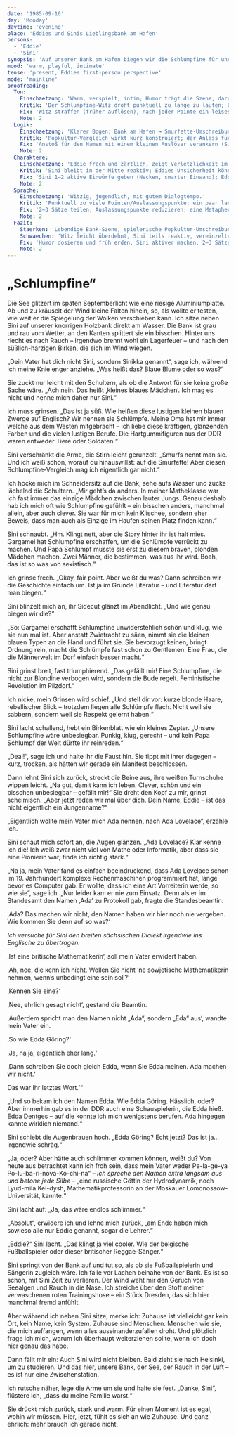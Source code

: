 ```yaml
---
date: '1985-09-16'
day: 'Monday'
daytime: 'evening'
place: 'Eddies und Sinis Lieblingsbank am Hafen'
persons:
  - 'Eddie'
  - 'Sini'
synopsis: 'Auf unserer Bank am Hafen biegen wir die Schlumpfine für uns gerade, und ich erzähle, wie aus Ada Edda – Eddie – wurde; wir lachen, und für einen Moment fühlt es sich hier wie Zuhause an, obwohl der Abschied näher rückt.'
mood: 'warm, playful, intimate'
tense: 'present, Eddies first-person perspective'
mode: 'mainline'
proofreading:
  Ton:
    Einschaetzung: 'Warm, verspielt, intim; Humor trägt die Szene, darunter leise Sehnsucht nach Zugehörigkeit.'
    Kritik: 'Der Schlumpfine‑Witz droht punktuell zu lange zu laufen; Ernstmomente (Zuhause/Abschied) könnten etwas früher mitschwingen.'
    Fix: 'Witz straffen (früher auflösen), nach jeder Pointe ein leises Echo (Blick/Atem/Hand an Stoff) setzen; letzte Zeilen noch ruhiger ausklingen lassen.'
    Note: 2
  Logik:
    Einschaetzung: 'Klarer Bogen: Bank am Hafen → Smurfette‑Umschreibung → Eddies Namensgeschichte → Heimatsatz/Abschied.'
    Kritik: 'Popkultur‑Vergleich wirkt kurz konstruiert; der Anlass für die Namensgeschichte braucht einen kleinen Haken.'
    Fix: 'Anstoß für den Namen mit einem kleinen Auslöser verankern (Sini sagt „Sinikka“/fragt nach „Eddie“); eine Zeile, die den Vergleich als Spiel deklariert.'
    Note: 2
  Charaktere:
    Einschaetzung: 'Eddie frech und zärtlich, zeigt Verletzlichkeit im Schluss; Sini witzig, wach, aber liebevoll korrigierend.'
    Kritik: 'Sini bleibt in der Mitte reaktiv; Eddies Unsicherheit könnte vor der Umdeutung einmal kurz aufblitzen.'
    Fix: 'Sini 1–2 aktive Einwürfe geben (Necken, smarter Einwand); Eddies kurzer Verlegenheitspuls zeigen (Kichern, wegsehen), bevor sie die Geschichte „biegt“.'
    Note: 2
  Sprache:
    Einschaetzung: 'Witzig, jugendlich, mit gutem Dialogtempo.'
    Kritik: 'Punktuell zu viele Pointen/Auslassungspunkte; ein paar lange Sätze nehmen die Leichtigkeit.'
    Fix: '2–3 Sätze teilen; Auslassungspunkte reduzieren; eine Metapher streichen; konkrete Sinneseindrücke (Wind, Holz, Geruch) beibehalten.'
    Note: 2
  Fazit:
    Staerken: 'Lebendige Bank‑Szene, spielerische Popkultur‑Umschreibung, sympathische Namensgeschichte, zarter Heimatsplitter.'
    Schwaechen: 'Witz leicht überdehnt, Sini teils reaktiv, vereinzelte lange Sätze und Ellipsen.'
    Fix: 'Humor dosieren und früh erden, Sini aktiver machen, 2–3 Sätze straffen, Ernstton minimal früher mitschwingen lassen.'
    Note: 2
---
```


# „Schlumpfine“

Die See glitzert im späten Septemberlicht wie eine riesige Aluminiumplatte. Ab
und zu kräuselt der Wind kleine Falten hinein, so, als wollte er testen, wie
weit er die Spiegelung der Wolken verschieben kann. Ich sitze neben Sini auf
unserer knorrigen Holzbank direkt am Wasser. Die Bank ist grau und rau vom
Wetter, an den Kanten splittert sie ein bisschen. Hinter uns riecht es nach
Rauch – irgendwo brennt wohl ein Lagerfeuer – und nach den süßlich-harzigen
Birken, die sich im Wind wiegen.

„Dein Vater hat dich nicht Sini, sondern Sinikka genannt“, sage ich, während ich
meine Knie enger anziehe. „Was heißt das? Blaue Blume oder so was?“

Sie zuckt nur leicht mit den Schultern, als ob die Antwort für sie keine große
Sache wäre. „Ach nein. Das heißt ‚kleines blaues Mädchen‘. Ich mag es nicht und
nenne mich daher nur Sini.“

Ich muss grinsen. „Das ist ja süß. Wie heißen diese lustigen kleinen blauen
Zwerge auf Englisch? Wir nennen sie Schlümpfe. Meine Oma hat mir immer welche
aus dem Westen mitgebracht – ich liebe diese kräftigen, glänzenden Farben und
die vielen lustigen Berufe. Die Hartgummifiguren aus der DDR waren entweder
Tiere oder Soldaten.“

Sini verschränkt die Arme, die Stirn leicht gerunzelt. „Smurfs nennt man sie.
Und ich weiß schon, worauf du hinauswillst: auf die Smurfette! Aber diesen
Schlumpfine-Vergleich mag ich eigentlich gar nicht.“

Ich hocke mich im Schneidersitz auf die Bank, sehe aufs Wasser und zucke
lächelnd die Schultern. „Mir geht’s da anders. In meiner Matheklasse war ich
fast immer das einzige Mädchen zwischen lauter Jungs. Genau deshalb hab ich mich
oft wie Schlumpfine gefühlt – ein bisschen anders, manchmal allein, aber auch
clever. Sie war für mich kein Klischee, sondern eher Beweis, dass man auch als
Einzige im Haufen seinen Platz finden kann.“

Sini schnaubt. „Hm. Klingt nett, aber die Story hinter ihr ist halt mies.
Gargamel hat Schlumpfine erschaffen, um die Schlümpfe verrückt zu machen. Und
Papa Schlumpf musste sie erst zu diesem braven, blonden Mädchen machen. Zwei
Männer, die bestimmen, was aus ihr wird. Boah, das ist so was von sexistisch.“

Ich grinse frech. „Okay, fair point. Aber weißt du was? Dann schreiben wir die
Geschichte einfach um. Ist ja im Grunde Literatur – und Literatur darf man
biegen.“

Sini blinzelt mich an, ihr Sidecut glänzt im Abendlicht. „Und wie genau biegen
wir die?“

„So: Gargamel erschafft Schlumpfine unwiderstehlich schön und klug, wie sie nun
mal ist. Aber anstatt Zwietracht zu säen, nimmt sie die kleinen blauen Typen an
die Hand und führt sie. Sie bevorzugt keinen, bringt Ordnung rein, macht die
Schlümpfe fast schon zu Gentlemen. Eine Frau, die die Männerwelt im Dorf einfach
besser macht.“

Sini grinst breit, fast triumphierend. „Das gefällt mir! Eine Schlumpfine, die
nicht zur Blondine verbogen wird, sondern die Bude regelt. Feministische
Revolution im Pilzdorf.“

Ich nicke, mein Grinsen wird schief. „Und stell dir vor: kurze blonde Haare,
rebellischer Blick – trotzdem liegen alle Schlümpfe flach. Nicht weil sie
sabbern, sondern weil sie Respekt gelernt haben.“

Sini lacht schallend, hebt ein Birkenblatt wie ein kleines Zepter. „Unsere
Schlumpfine wäre unbesiegbar. Punkig, klug, gerecht – und kein Papa Schlumpf der
Welt dürfte ihr reinreden.“

„Deal!“, sage ich und halte ihr die Faust hin. Sie tippt mit ihrer dagegen –
kurz, trocken, als hätten wir gerade ein Manifest beschlossen.

Dann lehnt Sini sich zurück, streckt die Beine aus, ihre weißen Turnschuhe
wippen leicht. „Na gut, damit kann ich leben. Clever, schön und ein bisschen
unbesiegbar – gefällt mir!“ Sie dreht den Kopf zu mir, grinst schelmisch. „Aber
jetzt reden wir mal über dich. Dein Name, Eddie – ist das nicht eigentlich ein
Jungenname?“

„Eigentlich wollte mein Vater mich Ada nennen, nach Ada Lovelace“, erzähle ich.

Sini schaut mich sofort an, die Augen glänzen. „Ada Lovelace? Klar kenne ich
die! Ich weiß zwar nicht viel von Mathe oder Informatik, aber dass sie eine
Pionierin war, finde ich richtig stark.“

„Na ja, mein Vater fand es einfach beeindruckend, dass Ada Lovelace schon im 19.
Jahrhundert komplexe Rechenmaschinen programmiert hat, lange bevor es Computer
gab. Er wollte, dass ich eine Art Vorreiterin werde, so wie sie“, sage ich. „Nur
leider kam er nie zum Einsatz. Denn als er im Standesamt den Namen ‚Ada‘ zu
Protokoll gab, fragte die Standesbeamtin:

‚Ada? Das machen wir nicht, den Namen haben wir hier noch nie vergeben. Wie
kommen Sie denn auf so was?‘

*Ich versuche für Sini den breiten sächsischen Dialekt irgendwie ins Englische
zu übertragen.*

‚Ist eine britische Mathematikerin‘, soll mein Vater erwidert haben.

‚Ah, nee, die kenn ich nicht. Wollen Sie nicht ’ne sowjetische Mathematikerin
nehmen, wenn’s unbedingt eine sein soll?‘

‚Kennen Sie eine?‘

‚Nee, ehrlich gesagt nicht‘, gestand die Beamtin.

‚Außerdem spricht man den Namen nicht „Ada“, sondern „Eda“ aus‘, wandte mein
Vater ein.

‚So wie Edda Göring?‘

‚Ja, na ja, eigentlich eher lang.‘

‚Dann schreiben Sie doch gleich Edda, wenn Sie Edda meinen. Ada machen wir
nicht.‘

Das war ihr letztes Wort.‘“

„Und so bekam ich den Namen Edda. Wie Edda Göring. Hässlich, oder? Aber immerhin
gab es in der DDR auch eine Schauspielerin, die Edda hieß. Edda Dentges – auf
die konnte ich mich wenigstens berufen. Ada hingegen kannte wirklich niemand.“

Sini schiebt die Augenbrauen hoch. „Edda Göring? Echt jetzt? Das ist ja…
irgendwie schräg.“

„Ja, oder? Aber hätte auch schlimmer kommen können, weißt du? Von heute aus
betrachtet kann ich froh sein, dass mein Vater weder Pe-la-ge-ya
Po-lu-ba-ri-nova-Ko-chi-na“ – *ich spreche den Namen extra langsam aus und
betone jede Silbe* – „eine russische Göttin der Hydrodynamik, noch Lyud-mila
Kel-dysh, Mathematikprofessorin an der Moskauer Lomonossow-Universität, kannte.“

Sini lacht auf: „Ja, das wäre endlos schlimmer.“

„Absolut“, erwidere ich und lehne mich zurück, „am Ende haben mich sowieso alle
nur Eddie genannt, sogar die Lehrer.“

„Eddie?“ Sini lacht. „Das klingt ja viel cooler. Wie der belgische
Fußballspieler oder dieser britischer Reggae-Sänger.“

Sini springt von der Bank auf und tut so, als ob sie Fußballspielerin und
Sängerin zugleich wäre. Ich falle vor Lachen beinahe von der Bank. Es ist so
schön, mit Sini Zeit zu verlieren. Der Wind weht mir den Geruch von Seealgen und
Rauch in die Nase. Ich streiche über den Stoff meiner verwaschenen roten
Trainingshose – ein Stück Dresden, das sich hier manchmal fremd anfühlt.

Aber während ich neben Sini sitze, merke ich: Zuhause ist vielleicht gar kein
Ort, kein Name, kein System. Zuhause sind Menschen. Menschen wie sie, die mich
auffangen, wenn alles auseinanderzufallen droht. Und plötzlich frage ich mich,
warum ich überhaupt weiterziehen sollte, wenn ich doch hier genau das habe.

Dann fällt mir ein: Auch Sini wird nicht bleiben. Bald zieht sie nach Helsinki,
um zu studieren. Und das hier, unsere Bank, der See, der Rauch in der Luft – es
ist nur eine Zwischenstation.

Ich rutsche näher, lege die Arme um sie und halte sie fest. „Danke, Sini“,
flüstere ich, „dass du meine Familie warst.“

Sie drückt mich zurück, stark und warm. Für einen Moment ist es egal, wohin wir
müssen. Hier, jetzt, fühlt es sich an wie Zuhause. Und ganz ehrlich: mehr brauch
ich gerade nicht.
